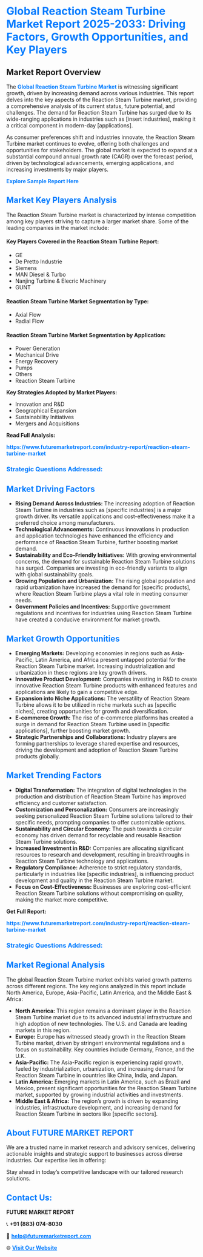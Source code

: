 <h1 style="color: #007BFF;">Global Reaction Steam Turbine Market Report 2025-2033: Driving Factors, Growth Opportunities, and Key Players</h1>

<section id="overview">
<h2>Market Report Overview</h2>
<p>The <a href="https://www.futuremarketreport.com/industry-report/reaction-steam-turbine-market" style="color: #007BFF; text-decoration: none;"><strong>Global Reaction Steam Turbine Market</strong></a> is witnessing significant growth, driven by increasing demand across various industries. This report delves into the key aspects of the Reaction Steam Turbine market, providing a comprehensive analysis of its current status, future potential, and challenges. The demand for Reaction Steam Turbine has surged due to its wide-ranging applications in industries such as [insert industries], making it a critical component in modern-day [applications].</p>
<p>As consumer preferences shift and industries innovate, the Reaction Steam Turbine market continues to evolve, offering both challenges and opportunities for stakeholders. The global market is expected to expand at a substantial compound annual growth rate (CAGR) over the forecast period, driven by technological advancements, emerging applications, and increasing investments by major players.</p>
</section>

<section id="overview">
<p><a href="https://www.futuremarketreport.com/request-sample/reportId=128334" style="color: #007BFF; text-decoration: none;"><strong>Explore Sample Report Here</strong></a></p>
</section>

<section id="key-players">
<h2 style="color: #007BFF;">Market Key Players Analysis</h2>
<p>The Reaction Steam Turbine market is characterized by intense competition among key players striving to capture a larger market share. Some of the leading companies in the market include:</p>
<h4>Key Players Covered in the Reaction Steam Turbine Report:</h4>
<ul><li>GE</li><li>De Pretto Industrie</li><li>Siemens</li><li>MAN Diesel &amp; Turbo</li><li>Nanjing Turbine &amp; Elecric Machinery</li><li>GUNT</li></ul>
<h4>Reaction Steam Turbine Market Segmentation by Type:</h4>
<ul><li>Axial Flow</li><li>Radial Flow</li></ul>

<h4>Reaction Steam Turbine Market Segmentation by Application:</h4>
<ul><li>Power Generation</li><li>Mechanical Drive</li><li>Energy Recovery</li><li>Pumps</li><li>Others</li><li>Reaction Steam Turbine</li></ul>
<p><strong>Key Strategies Adopted by Market Players:</strong></p>
<ul>
<li>Innovation and R&D</li>
<li>Geographical Expansion</li>
<li>Sustainability Initiatives</li>
<li>Mergers and Acquisitions</li>
</ul>
</section>

<section>
<p><strong>Read Full Analysis: </strong></p><a href="https://www.futuremarketreport.com/industry-report/reaction-steam-turbine-market" style="color: #007BFF; text-decoration: none;"><strong>https://www.futuremarketreport.com/industry-report/reaction-steam-turbine-market</strong></a>
<h3 style="color: #007BFF;">Strategic Questions Addressed:</h3>
</section>

<section id="driving-factors">
<h2 style="color: #007BFF;">Market Driving Factors</h2>
<ul>
<li><strong>Rising Demand Across Industries:</strong> The increasing adoption of Reaction Steam Turbine in industries such as [specific industries] is a major growth driver. Its versatile applications and cost-effectiveness make it a preferred choice among manufacturers.</li>
<li><strong>Technological Advancements:</strong> Continuous innovations in production and application technologies have enhanced the efficiency and performance of Reaction Steam Turbine, further boosting market demand.</li>
<li><strong>Sustainability and Eco-Friendly Initiatives:</strong> With growing environmental concerns, the demand for sustainable Reaction Steam Turbine solutions has surged. Companies are investing in eco-friendly variants to align with global sustainability goals.</li>
<li><strong>Growing Population and Urbanization:</strong> The rising global population and rapid urbanization have increased the demand for [specific products], where Reaction Steam Turbine plays a vital role in meeting consumer needs.</li>
<li><strong>Government Policies and Incentives:</strong> Supportive government regulations and incentives for industries using Reaction Steam Turbine have created a conducive environment for market growth.</li>
</ul>
</section>

<section id="growth-opportunities">
<h2 style="color: #007BFF;">Market Growth Opportunities</h2>
<ul>
<li><strong>Emerging Markets:</strong> Developing economies in regions such as Asia-Pacific, Latin America, and Africa present untapped potential for the Reaction Steam Turbine market. Increasing industrialization and urbanization in these regions are key growth drivers.</li>
<li><strong>Innovative Product Development:</strong> Companies investing in R&D to create innovative Reaction Steam Turbine products with enhanced features and applications are likely to gain a competitive edge.</li>
<li><strong>Expansion into Niche Applications:</strong> The versatility of Reaction Steam Turbine allows it to be utilized in niche markets such as [specific niches], creating opportunities for growth and diversification.</li>
<li><strong>E-commerce Growth:</strong> The rise of e-commerce platforms has created a surge in demand for Reaction Steam Turbine used in [specific applications], further boosting market growth.</li>
<li><strong>Strategic Partnerships and Collaborations:</strong> Industry players are forming partnerships to leverage shared expertise and resources, driving the development and adoption of Reaction Steam Turbine products globally.</li>
</ul>
</section>

<section id="trending-factors">
<h2 style="color: #007BFF;">Market Trending Factors</h2>
<ul>
<li><strong>Digital Transformation:</strong> The integration of digital technologies in the production and distribution of Reaction Steam Turbine has improved efficiency and customer satisfaction.</li>
<li><strong>Customization and Personalization:</strong> Consumers are increasingly seeking personalized Reaction Steam Turbine solutions tailored to their specific needs, prompting companies to offer customizable options.</li>
<li><strong>Sustainability and Circular Economy:</strong> The push towards a circular economy has driven demand for recyclable and reusable Reaction Steam Turbine solutions.</li>
<li><strong>Increased Investment in R&D:</strong> Companies are allocating significant resources to research and development, resulting in breakthroughs in Reaction Steam Turbine technology and applications.</li>
<li><strong>Regulatory Compliance:</strong> Adherence to strict regulatory standards, particularly in industries like [specific industries], is influencing product development and quality in the Reaction Steam Turbine market.</li>
<li><strong>Focus on Cost-Effectiveness:</strong> Businesses are exploring cost-efficient Reaction Steam Turbine solutions without compromising on quality, making the market more competitive.</li>
</ul>
</section>

<section>
<p><strong>Get Full Report: </strong></p><a href="https://www.futuremarketreport.com/industry-report/reaction-steam-turbine-market" style="color: #007BFF; text-decoration: none;"><strong>https://www.futuremarketreport.com/industry-report/reaction-steam-turbine-market</strong></a>
<h3 style="color: #007BFF;">Strategic Questions Addressed:</h3>
</section>


<section id="regional-analysis">
<h2 style="color: #007BFF;">Market Regional Analysis</h2>
<p>The global Reaction Steam Turbine market exhibits varied growth patterns across different regions. The key regions analyzed in this report include North America, Europe, Asia-Pacific, Latin America, and the Middle East & Africa:</p>
<ul>
<li><strong>North America:</strong> This region remains a dominant player in the Reaction Steam Turbine market due to its advanced industrial infrastructure and high adoption of new technologies. The U.S. and Canada are leading markets in this region.</li>
<li><strong>Europe:</strong> Europe has witnessed steady growth in the Reaction Steam Turbine market, driven by stringent environmental regulations and a focus on sustainability. Key countries include Germany, France, and the U.K.</li>
<li><strong>Asia-Pacific:</strong> The Asia-Pacific region is experiencing rapid growth, fueled by industrialization, urbanization, and increasing demand for Reaction Steam Turbine in countries like China, India, and Japan.</li>
<li><strong>Latin America:</strong> Emerging markets in Latin America, such as Brazil and Mexico, present significant opportunities for the Reaction Steam Turbine market, supported by growing industrial activities and investments.</li>
<li><strong>Middle East & Africa:</strong> The region’s growth is driven by expanding industries, infrastructure development, and increasing demand for Reaction Steam Turbine in sectors like [specific sectors].</li>
</ul>
</section>

<footer>
<h2 style="color: #007BFF;">About FUTURE MARKET REPORT</h2>
<p>We are a trusted name in market research and advisory services, delivering actionable insights and strategic support to businesses across diverse industries. Our expertise lies in offering:</p>

<p>Stay ahead in today’s competitive landscape with our tailored research solutions.</p>

<h2 style="color: #007BFF;">Contact Us:</h2>
<p><strong>FUTURE MARKET REPORT</strong></p>
<p>📞 <strong>+91 (883) 074-8030</strong></p>
<p>📧 <strong><a href="mailto:help@futuremarketreport.com" style="color: #007BFF;">help@futuremarketreport.com</a></strong></p>
<p>🌐 <strong><a href="https://www.futuremarketreport.com/" style="color: #007BFF;">Visit Our Website</a></strong></p>
</footer>